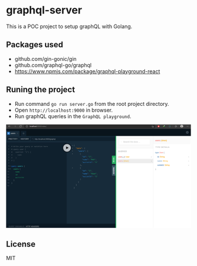 # graphql-server
This is a POC project to setup graphQL with Golang.

## Packages used
- github.com/gin-gonic/gin
- github.com/graphql-go/graphql
- https://www.npmjs.com/package/graphql-playground-react

## Runing the project
- Run command `go run server.go` from the root project directory.
- Open `http://localhost:9000` in browser.
- Run graphQL queries in the `GraphQL playground`.

![Screenshot](./public/graphql-server.png "Screenshot")

## License
MIT
